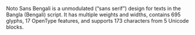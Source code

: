 Noto Sans Bengali is a unmodulated (“sans serif”) design for texts in the Bangla (Bengali) script. It has multiple weights and widths, contains 695 glyphs, 17 OpenType features, and supports 173 characters from 5 Unicode blocks.